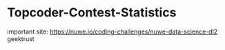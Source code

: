 # Topcoder-Contest-Statistics

important site:
https://nuwe.io/coding-challenges/nuwe-data-science-dl2
geektrust
